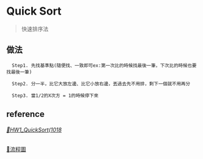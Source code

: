 # Quick Sort
>快速排序法
## 做法
      Step1. 先找基準點(隨便找、一致即可ex:第一次比的時候找最後一筆，下次比的時候也要找最後一筆)             
      
      Step2. 分一半，比它大放左邊、比它小放右邊，丟過去先不用排，剩下一個就不用再分
    
      Step3. 當1/2的X次方 = 1的時候停下來

## reference
###### [🔗HW1_QuickSort(1018](https://nbviewer.jupyter.org/github/zhaoqieyu/LearningNotes/blob/master/04_Quick%20Sort/HW1_QuickSort%281018%29.ipynb)
[🔗流程圖](https://github.com/zhaoqieyu/LearningNotes/blob/master/04_Quick%20Sort/%E6%B5%81%E7%A8%8B%E5%9C%96.jpg)
